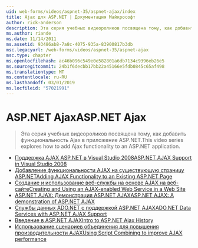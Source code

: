 ```yaml
---
uid: web-forms/videos/aspnet-35/aspnet-ajax/index
title: Ajax для ASP.NET | Документация Майкрософт
author: rick-anderson
description: Эта серия учебных видеороликов посвящена тому, как добавить функциональность Ajax в приложение ASP.NET.
ms.author: riande
ms.date: 11/14/2011
ms.assetid: 93486ab8-7a8c-4075-935a-83900817b3db
msc.legacyurl: /web-forms/videos/aspnet-35/aspnet-ajax
msc.type: chapter
ms.openlocfilehash: ac46b096c549e0e582801a6db7134c9396eb26e5
ms.sourcegitcommit: 24b1f6decbb17bb22a45166e5fdb0845c65af498
ms.translationtype: MT
ms.contentlocale: ru-RU
ms.lasthandoff: 03/01/2019
ms.locfileid: "57021991"
---
```

<a name="aspnet-ajax"></a><span data-ttu-id="e3511-103">ASP.NET Ajax</span><span class="sxs-lookup"><span data-stu-id="e3511-103">ASP.NET Ajax</span></span>
====================
> <span data-ttu-id="e3511-104">Эта серия учебных видеороликов посвящена тому, как добавить функциональность Ajax в приложение ASP.NET.</span><span class="sxs-lookup"><span data-stu-id="e3511-104">This video series explores how to add Ajax functionality to an ASP.NET application.</span></span>


- [<span data-ttu-id="e3511-105">Поддержка AJAX ASP.NET в Visual Studio 2008</span><span class="sxs-lookup"><span data-stu-id="e3511-105">ASP.NET AJAX Support in Visual Studio 2008</span></span>](aspnet-ajax-support-in-visual-studio-2008.md)
- [<span data-ttu-id="e3511-106">Добавление функциональности AJAX на существующую страницу ASP.NET</span><span class="sxs-lookup"><span data-stu-id="e3511-106">Adding AJAX Functionality to an Existing ASP.NET Page</span></span>](adding-ajax-functionality-to-an-existing-aspnet-page.md)
- [<span data-ttu-id="e3511-107">Создание и использование веб-службы на основе AJAX на веб-сайте</span><span class="sxs-lookup"><span data-stu-id="e3511-107">Creating and Using an AJAX-enabled Web Service in a Web Site</span></span>](creating-and-using-an-ajax-enabled-web-service-in-a-web-site.md)
- [<span data-ttu-id="e3511-108">ASP.NET AJAX: Демонстрация ASP.NET AJAX</span><span class="sxs-lookup"><span data-stu-id="e3511-108">ASP.NET AJAX: A demonstration of ASP.NET AJAX</span></span>](aspnet-ajax-a-demonstration-of-aspnet-ajax.md)
- [<span data-ttu-id="e3511-109">Службы данных ADO.NET с поддержкой ASP.NET AJAX</span><span class="sxs-lookup"><span data-stu-id="e3511-109">ADO.NET Data Services with ASP.NET AJAX Support</span></span>](adonet-data-services-with-aspnet-ajax-support.md)
- [<span data-ttu-id="e3511-110">Введение в ASP.NET AJAX</span><span class="sxs-lookup"><span data-stu-id="e3511-110">Intro to ASP.NET Ajax History</span></span>](introduction-to-aspnet-ajax-history.md)
- [<span data-ttu-id="e3511-111">Использование сценариев объединения для повышения производительности AJAX</span><span class="sxs-lookup"><span data-stu-id="e3511-111">Using Script Combining to improve AJAX performance</span></span>](using-script-combining-to-improve-ajax-performance.md)
